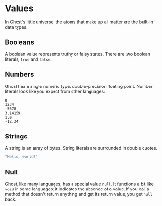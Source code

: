 # Values

In Ghost's little universe, the atoms that make up all matter are the built-in data types.

## Booleans
A boolean value represents truthy or falsy states. There are two boolean literals, `true` and `false`.

## Numbers
Ghost has a single numeric type: double-precision floating point. Number literals look like you expect from other languages:

```
0
1234
-5678
3.14159
1.0
-12.34
```

## Strings
A string is an array of bytes. String literals are surrounded in double quotes.

```javascript
"Hello, world!"
```

## Null
Ghost, like many languages, has a special value `null`. It functions a bit like `void` in some languages: it indicates the absence of a value. If you call a method that doesn't return anything and get its return value, you get `null` back.